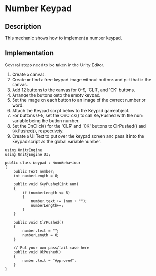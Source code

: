 # Number Keypad

## Description
This mechanic shows how to implement a number keypad.

## Implementation
Several steps need to be taken in the Unity Editor.

   1. Create a canvas.
   2. Create or find a free keypad image without buttons and put that in the canvas.
   3. Add 12 buttons to the canvas for 0-9, 'CLR', and 'OK' buttons.
   4. Arrange the buttons onto the empty keypad.
   5. Set the image on each button to an image of the correct number or word.
   6. Attach the Keypad script below to the Keypad gameobject.
   7. For buttons 0-9, set the OnClick() to call KeyPushed with the num variable being the button number.
   8. Set the OnClick() for the 'CLR' and 'OK' buttons to ClrPushed() and OkPushed(), respectively.
   9. Create a UI Text to put over the keypad screen and pass it into the Keypad script as the global variable number.
    
    using UnityEngine;
    using UnityEngine.UI;

    public class Keypad : MonoBehaviour
    {
        public Text number;
        int numberLength = 0;
  
        public void KeyPushed(int num)
        {
            if (numberLength <= 6)
            {
                number.text += (num + "");
                numberLength++;
            }
        }

        public void ClrPushed()
        {
            number.text = "";
            numberLength = 0;
        }

        // Put your own pass/fail case here
        public void OkPushed()
        {
            number.text = "Approved";
        }
    }
